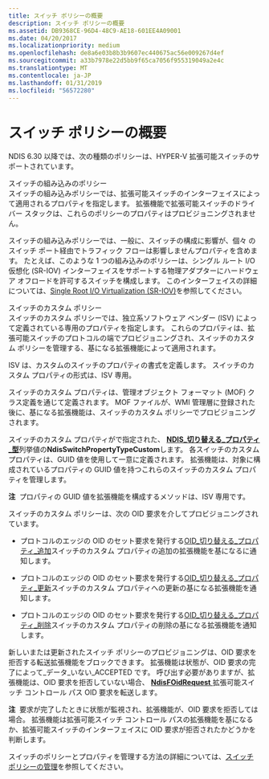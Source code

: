 ```yaml
---
title: スイッチ ポリシーの概要
description: スイッチ ポリシーの概要
ms.assetid: DB9368CE-96D4-48C9-AE18-601EE4A09001
ms.date: 04/20/2017
ms.localizationpriority: medium
ms.openlocfilehash: de8a6e03b8b3b9607ec440675ac56e009267d4ef
ms.sourcegitcommit: a33b7978e22d5bb9f65ca7056f955319049a2e4c
ms.translationtype: MT
ms.contentlocale: ja-JP
ms.lasthandoff: 01/31/2019
ms.locfileid: "56572280"
---
```

# <a name="overview-of-switch-policies"></a>スイッチ ポリシーの概要


NDIS 6.30 以降では、次の種類のポリシーは、HYPER-V 拡張可能スイッチのサポートされています。

<a href="" id="built-in-switch-policies"></a>スイッチの組み込みのポリシー  
スイッチの組み込みポリシーでは、拡張可能スイッチのインターフェイスによって適用されるプロパティを指定します。 拡張機能で拡張可能スイッチのドライバー スタックは、これらのポリシーのプロパティはプロビジョニングされません。

スイッチの組み込みポリシーでは、一般に、スイッチの構成に影響が、個々 のスイッチ ポート経由でトラフィック フローは影響しませんプロパティを含めます。 たとえば、このような 1 つの組み込みのポリシーは、シングル ルート I/O 仮想化 (SR-IOV) インターフェイスをサポートする物理アダプターにハードウェア オフロードを許可するスイッチを構成します。 このインターフェイスの詳細については、[Single Root I/O Virtualization (SR-IOV)](overview-of-single-root-i-o-virtualization--sr-iov-.md)を参照してください。

<a href="" id="custom-switch-policies"></a>スイッチのカスタム ポリシー  
スイッチのカスタム ポリシーでは、独立系ソフトウェア ベンダー (ISV) によって定義されている専用のプロパティを指定します。 これらのプロパティは、拡張可能スイッチのプロトコルの端でプロビジョニングされ、スイッチのカスタム ポリシーを管理する、基になる拡張機能によって適用されます。

ISV は、カスタムのスイッチのプロパティの書式を定義します。 スイッチのカスタム プロパティの形式は、ISV 専用。

スイッチのカスタム プロパティは、管理オブジェクト フォーマット (MOF) クラス定義を通じて定義されます。 MOF ファイルが、WMI 管理層に登録された後に、基になる拡張機能は、スイッチのカスタム ポリシーでプロビジョニングされます。

スイッチのカスタム プロパティがで指定された、 [ **NDIS\_切り替える\_プロパティ\_型**](https://msdn.microsoft.com/library/windows/hardware/hh598257)列挙値の**NdisSwitchPropertyTypeCustom**します。 各スイッチのカスタム プロパティは、GUID 値を使用して一意に定義されます。 拡張機能は、対象に構成されているプロパティの GUID 値を持つこれらのスイッチのカスタム プロパティを管理します。

**注**  プロパティの GUID 値を拡張機能を構成するメソッドは、ISV 専用です。

 

スイッチのカスタム ポリシーは、次の OID 要求を介してプロビジョニングされています。

-   プロトコルのエッジの OID のセット要求を発行する[OID\_切り替える\_プロパティ\_追加](https://msdn.microsoft.com/library/windows/hardware/hh598280)スイッチのカスタム プロパティの追加の拡張機能を基になるに通知します。

-   プロトコルのエッジの OID のセット要求を発行する[OID\_切り替える\_プロパティ\_更新](https://msdn.microsoft.com/library/windows/hardware/hh598283)スイッチのカスタム プロパティへの更新の基になる拡張機能を通知します。

-   プロトコルのエッジの OID のセット要求を発行する[OID\_切り替える\_プロパティ\_削除](https://msdn.microsoft.com/library/windows/hardware/hh598281)スイッチのカスタム プロパティの削除の基になる拡張機能を通知します。

新しいまたは更新されたスイッチ ポリシーのプロビジョニングは、OID 要求を拒否する転送拡張機能をブロックできます。 拡張機能は状態が、OID 要求の完了によって\_データ\_いない\_ACCEPTED です。 呼び出す必要がありますが、拡張機能は、OID 要求を拒否していない場合、 [ **NdisFOidRequest** ](https://msdn.microsoft.com/library/windows/hardware/ff561830)拡張可能スイッチ コントロール パス OID 要求を転送します。

**注**  要求が完了したときに状態が監視され、拡張機能が、OID 要求を拒否しては場合。 拡張機能は拡張可能スイッチ コントロール パスの拡張機能を基になるか、拡張可能スイッチのインターフェイスに OID 要求が拒否されたかどうかを判断します。

 

スイッチのポリシーとプロパティを管理する方法の詳細については、[スイッチ ポリシーの管理](managing-switch-policies.md)を参照してください。

 

 





